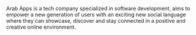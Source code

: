 Arab Apps is a tech company specialized in software development, aims to empower a new generation of users with an exciting new social language where they can showcase, discover and stay connected in a positive and creative online environment.
